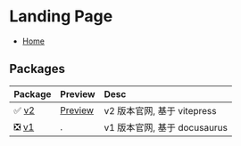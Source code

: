 # Landing Page

- [Home](https://trybetter.app)

## Packages

| Package               | Preview     | Desc                   | 
|:----------------------|:------------|:-----------------------|
| ✅ [v2](./packages/v2) | [Preview]() | v2 版本官网, 基于 vitepress  |
| ❎ [v1](./packages/v1) | .           | v1 版本官网, 基于 docusaurus |